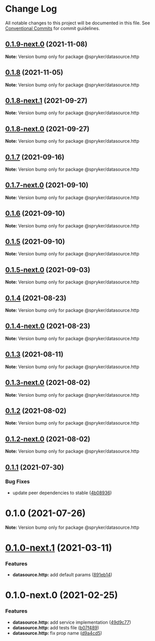 # Change Log

All notable changes to this project will be documented in this file.
See [Conventional Commits](https://conventionalcommits.org) for commit guidelines.

## [0.1.9-next.0](https://github.com/spryker/zed-gui/compare/@spryker/datasource.http@0.1.8-next.1...@spryker/datasource.http@0.1.9-next.0) (2021-11-08)

**Note:** Version bump only for package @spryker/datasource.http





## [0.1.8](https://github.com/spryker/ui-components/compare/@spryker/datasource.http@0.1.8-next.1...@spryker/datasource.http@0.1.8) (2021-11-05)

**Note:** Version bump only for package @spryker/datasource.http





## [0.1.8-next.1](https://github.com/spryker/ui-components/compare/@spryker/datasource.http@0.1.7...@spryker/datasource.http@0.1.8-next.1) (2021-09-27)

**Note:** Version bump only for package @spryker/datasource.http





## [0.1.8-next.0](https://github.com/spryker/zed-gui/compare/@spryker/datasource.http@0.1.4...@spryker/datasource.http@0.1.8-next.0) (2021-09-27)

**Note:** Version bump only for package @spryker/datasource.http





## [0.1.7](https://github.com/spryker/ui-components/compare/@spryker/datasource.http@0.1.7-next.0...@spryker/datasource.http@0.1.7) (2021-09-16)

**Note:** Version bump only for package @spryker/datasource.http





## [0.1.7-next.0](https://github.com/spryker/ui-components/compare/@spryker/datasource.http@0.1.6...@spryker/datasource.http@0.1.7-next.0) (2021-09-10)

**Note:** Version bump only for package @spryker/datasource.http





## [0.1.6](https://github.com/spryker/ui-components/compare/@spryker/datasource.http@0.1.5-next.0...@spryker/datasource.http@0.1.6) (2021-09-10)

**Note:** Version bump only for package @spryker/datasource.http





## [0.1.5](https://github.com/spryker/ui-components/compare/@spryker/datasource.http@0.1.5-next.0...@spryker/datasource.http@0.1.5) (2021-09-10)

**Note:** Version bump only for package @spryker/datasource.http





## [0.1.5-next.0](https://github.com/spryker/ui-components/compare/@spryker/datasource.http@0.1.4...@spryker/datasource.http@0.1.5-next.0) (2021-09-03)

**Note:** Version bump only for package @spryker/datasource.http





## [0.1.4](https://github.com/spryker/ui-components/compare/@spryker/datasource.http@0.1.4-next.0...@spryker/datasource.http@0.1.4) (2021-08-23)

**Note:** Version bump only for package @spryker/datasource.http





## [0.1.4-next.0](https://github.com/spryker/ui-components/compare/@spryker/datasource.http@0.1.3...@spryker/datasource.http@0.1.4-next.0) (2021-08-23)

**Note:** Version bump only for package @spryker/datasource.http





## [0.1.3](https://github.com/spryker/ui-components/compare/@spryker/datasource.http@0.1.3-next.0...@spryker/datasource.http@0.1.3) (2021-08-11)

**Note:** Version bump only for package @spryker/datasource.http





## [0.1.3-next.0](https://github.com/spryker/ui-components/compare/@spryker/datasource.http@0.1.2...@spryker/datasource.http@0.1.3-next.0) (2021-08-02)

**Note:** Version bump only for package @spryker/datasource.http





## [0.1.2](https://github.com/spryker/ui-components/compare/@spryker/datasource.http@0.1.2-next.0...@spryker/datasource.http@0.1.2) (2021-08-02)

**Note:** Version bump only for package @spryker/datasource.http





## [0.1.2-next.0](https://github.com/spryker/ui-components/compare/@spryker/datasource.http@0.1.1...@spryker/datasource.http@0.1.2-next.0) (2021-08-02)

**Note:** Version bump only for package @spryker/datasource.http





## [0.1.1](https://github.com/spryker/ui-components/compare/@spryker/datasource.http@0.1.0...@spryker/datasource.http@0.1.1) (2021-07-30)


### Bug Fixes

* update peer dependencies to stable ([4b08936](https://github.com/spryker/ui-components/commit/4b0893691360cf4bd66935aed24873266c98c4e4))





# 0.1.0 (2021-07-26)

**Note:** Version bump only for package @spryker/datasource.http





# [0.1.0-next.1](https://github.com/spryker/ui-components/compare/@spryker/datasource.http@0.1.0-next.0...@spryker/datasource.http@0.1.0-next.1) (2021-03-11)


### Features

* **datasource.http:** add default params ([891eb14](https://github.com/spryker/ui-components/commit/891eb1431befd12f80672d02aa94d4bfa43ab101))





# 0.1.0-next.0 (2021-02-25)


### Features

* **datasource.http:** add service implementation ([49d9c77](https://github.com/spryker/ui-components/commit/49d9c778edfb1f2555d655cfd235d1c1eb9f38ec))
* **datasource.http:** add tests file ([b07f489](https://github.com/spryker/ui-components/commit/b07f4893e8478aea7afecc52f1d217493821dc52))
* **datasource.http:** fix prop name ([d9a4cd5](https://github.com/spryker/ui-components/commit/d9a4cd5c59d86947cb1dbe8717ebbcb2b87f75bc))
